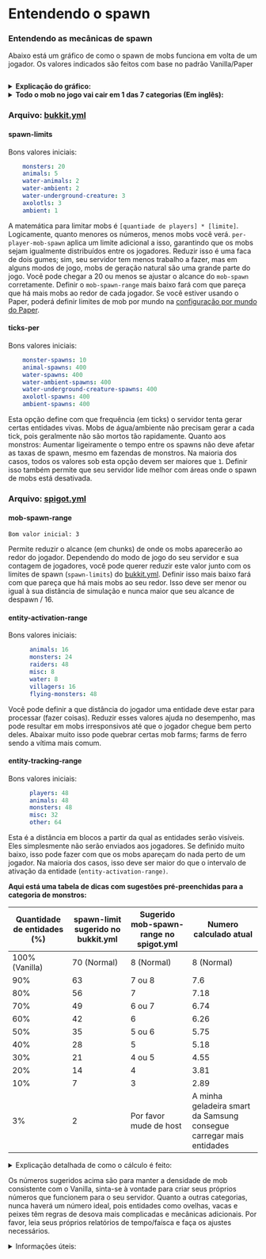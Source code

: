 # Entendendo o spawn

### Entendendo as mecânicas de spawn

Abaixo está um gráfico de como o spawn de mobs funciona em volta de um jogador. Os valores indicados são feitos com base no padrão Vanilla/Paper

<figure><img src="https://paper-chan.moe/content/images/2022/06/MobSpawn-Demo-Range-768x969.png" alt=""><figcaption></figcaption></figure>

<details>

<summary><strong>Explicação do gráfico:</strong></summary>

* Os cilindros marrons indicam o intervalo de geração do mob.

- A esfera vermelha indica a zona de despawn do mob (entre 24 – 128 blocos).

* A esfera amarela indica a zona livre de mob, pois nenhum mob nescerá tão perto de um jogador (24 blocos).

- Qualquer entidade que se enquadre no anel de 32 blocos (intervalo de ativação de entidade) será processada na taxa normal.

* Qualquer entidade que resida entre o anel de 32 a 128 blocos será processada a uma taxa reduzida.

- Qualquer entidade que esteja fora do 128º bloco é instantaneamente eliminada.

</details>

<details>

<summary><strong>Todo o mob no jogo vai cair em 1 das 7 categorias (Em inglês):</strong></summary>

* **monster** category consists of Piglin Brute, Blaze, Warden, Ghast, Husk, Shulker. Zoglin, Wither Skeleton, Enderman, Witch, Creeper. Zombie Villager, Vex, Elder Guardian, Evoker, Hoglin, Zombie, Piglin, Skeleton, Slime, Stray, Magma Cube, Drowned, Cave Spider, Phantom, Ender Dragon, Zombified Piglin, Ravager, Spider, Pillager. Guardian, Vindicator. Endermite, Wither, Silverfish

- **animals** or **creature** category consists of bee, cat, chicken, cow, camel, donkey, fox, goat, horse, Allay, llama, mule, mooshroom, ocelot, panda, parrot, pig, polar bear, rabbit, sheep, frog, skeleton horse, strider, trader llama, turtle, wandering trader, wolf, zombie horse.

* **ambient** category consists of bat. Bat is useless.

- **water-animals** or **water\_creature** category consists of squid and dolphins.

* **water-ambient** category consists of cod, pufferfish, salmon, tropical fish.

- **water-underground-creature** or **underground\_water\_creature** category consists of Glow Squid.

* **axolotl** category consists of Axolotl.

- **Misc** category consists of Dragon Fireball, Small Fireball, Shulker Bullet, Item Frame, Boat with Chest, Snowball, Primed TNT, Minecart with Furnace, Area Effect Cloud, Fainting, Glou Item Frame, Villager, Spectral Arrow, Lightning Bolt, Evoker Fangs, Thrown Bottle o’ Enchanting, Potion, Minecart with TNT, Llama Spit, Eye of Ender, Fishing Bobber, Arrow, Minecart with Chest, Wither Skull, Snow Golem, Thrown Egg, Minecart, Boat, Item, Marker, Player. Minecart with Hopper, Minecart with Monster Spawner, Firework Rocket, Falling Block, Fireball, Iron Golem, Thrown Ender Pearl, Armor Stand, End Crystal, Experience Orb, Leash Knot, Trident, Minecart with Command Block.

</details>

### Arquivo: [bukkit.yml](https://bukkit.fandom.com/wiki/Bukkit.yml)

#### **spawn-limits**

Bons valores iniciais:

```yaml
    monsters: 20
    animals: 5
    water-animals: 2
    water-ambient: 2
    water-underground-creature: 3
    axolotls: 3
    ambient: 1
```

A matemática para limitar mobs é `[quantiade de players] * [limite]`. Logicamente, quanto menores os números, menos mobs você verá. `per-player-mob-spawn` aplica um limite adicional a isso, garantindo que os mobs sejam igualmente distribuídos entre os jogadores. Reduzir isso é uma faca de dois gumes; sim, seu servidor tem menos trabalho a fazer, mas em alguns modos de jogo, mobs de geração natural são uma grande parte do jogo. Você pode chegar a 20 ou menos se ajustar o alcance do `mob-spawn` corretamente. Definir o `mob-spawn-range` mais baixo fará com que pareça que há mais mobs ao redor de cada jogador. Se você estiver usando o Paper, poderá definir limites de mob por mundo na [configuração por mundo do Paper](https://docs.papermc.io/paper/reference/world-configuration).

#### **ticks-per**

Bons valores iniciais:

```yaml
    monster-spawns: 10
    animal-spawns: 400
    water-spawns: 400
    water-ambient-spawns: 400
    water-underground-creature-spawns: 400
    axolotl-spawns: 400
    ambient-spawns: 400
```

Esta opção define com que frequência (em ticks) o servidor tenta gerar certas entidades vivas. Mobs de água/ambiente não precisam gerar a cada tick, pois geralmente não são mortos tão rapidamente. Quanto aos monstros: Aumentar ligeiramente o tempo entre os spawns não deve afetar as taxas de spawn, mesmo em fazendas de monstros. Na maioria dos casos, todos os valores sob esta opção devem ser maiores que `1`. Definir isso também permite que seu servidor lide melhor com áreas onde o spawn de mobs está desativada.

### Arquivo: [spigot.yml](https://www.spigotmc.org/wiki/spigot-configuration/)

#### **mob-spawn-range**

`Bom valor inicial: 3`

Permite reduzir o alcance (em chunks) de onde os mobs aparecerão ao redor do jogador. Dependendo do modo de jogo do seu servidor e sua contagem de jogadores, você pode querer reduzir este valor junto com os limites de spawn (`spawn-limits`) do [bukkit.yml](https://bukkit.fandom.com/wiki/Bukkit.yml). Definir isso mais baixo fará com que pareça que há mais mobs ao seu redor. Isso deve ser menor ou igual à sua distância de simulação e nunca maior que seu alcance de despawn / 16.

#### **entity-activation-range**

Bons valores iniciais:

```yaml
      animals: 16
      monsters: 24
      raiders: 48
      misc: 8
      water: 8
      villagers: 16
      flying-monsters: 48
```

Você pode definir a que distância do jogador uma entidade deve estar para processar (fazer coisas). Reduzir esses valores ajuda no desempenho, mas pode resultar em mobs irresponsivos até que o jogador chegue bem perto deles. Abaixar muito isso pode quebrar certas mob farms; farms de ferro sendo a vítima mais comum.

#### **entity-tracking-range**

Bons valores iniciais:

```yaml
      players: 48
      animals: 48
      monsters: 48
      misc: 32
      other: 64
```

Esta é a distância em blocos a partir da qual as entidades serão visíveis. Eles simplesmente não serão enviados aos jogadores. Se definido muito baixo, isso pode fazer com que os mobs apareçam do nada perto de um jogador. Na maioria dos casos, isso deve ser maior do que o intervalo de ativação da entidade (`entity-activation-range)`.

**Aqui está uma tabela de dicas com sugestões pré-preenchidas para a categoria de monstros:**

| Quantidade de entidades (%) | spawn-limit sugerido no bukkit.yml | Sugerido mob-spawn-range no spigot.yml | Numero calculado atual                                              |
| --------------------------- | ---------------------------------- | -------------------------------------- | ------------------------------------------------------------------- |
| 100% (Vanilla)              | 70 (Normal)                        | 8 (Normal)                             | 8 (Normal)                                                          |
| 90%                         | 63                                 | 7 ou 8                                 | 7.6                                                                 |
| 80%                         | 56                                 | 7                                      | 7.18                                                                |
| 70%                         | 49                                 | 6 ou 7                                 | 6.74                                                                |
| 60%                         | 42                                 | 6                                      | 6.26                                                                |
| 50%                         | 35                                 | 5 ou 6                                 | 5.75                                                                |
| 40%                         | 28                                 | 5                                      | 5.18                                                                |
| 30%                         | 21                                 | 4 ou 5                                 | 4.55                                                                |
| 20%                         | 14                                 | 4                                      | 3.81                                                                |
| 10%                         | 7                                  | 3                                      | 2.89                                                                |
| 3%                          | 2                                  | Por favor mude de host                 | A minha geladeira smart da Samsung consegue carregar mais entidades |

<details>

<summary>Explicação detalhada de como o cálculo é feito:</summary>

Por exemplo, se eu quiser definir meu limite de monstro para 45 e também manter a densidade de mobs aproximadamente a mesma de antes, eu resolveria a equação matemática abaixo\
\
(Limite de monstros normal) : (Área de spawn normal) = (Novo limite de monstros) : (Nova área de spawn)\
\
Onde as constantes são as seguintes,

Alcance padrão do Mob Spawn = 8 chunks \
Distância mínima onde um mob pode nascer= 24 blocos de distância de um jogador\
\
Área de spawn normal = \[ (Alcance do spawn de mob x2 x16) +1]^2 - ( 24 x2 +1 )^2 = (8x2x16+1)^2 - 49^2 = 66049 - 2401 = 63648\
\
70:63648 = 45:b; onde b = Nova Área de Spawn (em blocos)\
\
63648 x 45 = 70b

b= 40916\
\
Deixe a = Novo alance de spawn de mob, onde b = \[ (a x16 x2) +1]^2 - (24 x2 +1)^2, e b = 40916\
\
(32a +1)^2 - 2401 = 40916

(32a +1)^2 = 43317

32a +1 = 208

32a = 207

a = 6.46\
\
Eu então irei configurar o `mob-spawn-range` para `6` ou `7` no `spigot.yml`

</details>

Os números sugeridos acima são para manter a densidade de mob consistente com o Vanilla, sinta-se à vontade para criar seus próprios números que funcionem para o seu servidor. Quanto a outras categorias, nunca haverá um número ideal, pois entidades como ovelhas, vacas e peixes têm regras de desova mais complicadas e mecânicas adicionais. Por favor, leia seus próprios relatórios de tempo/faísca e faça os ajustes necessários.

<details>

<summary>Informações úteis:</summary>

* Uma farm não pode exceder o raio de (distância de simulação -1)x16 blocos.
* O valor de <mark style="color:yellow;">`hard-despawn-range`</mark> determina o ponto afk ideal da farm
* O <mark style="color:yellow;">`hard-despawn-range`</mark> deve ser sempre <mark style="color:yellow;">`igual`</mark> ao seu <mark style="color:yellow;">`(mob-spawn-range)x16`</mark> blocos e nunca menor. (Isso evita que o servidor faça um trabalho extra de gerar um mob apenas para que ele desapareça instantaneamente porque fica fora do alcance de despawn rígido)
* Utilize <mark style="color:yellow;">`/paper mobcaps`</mark> e <mark style="color:yellow;">`/paper playermobcaps`</mark> para obter detalhes adicionais sobre a geração de mob em torno de um jogador. É especialmente útil para encontrar erros no spawnproofing.
* Contanto que os mobs sejam mortos instantaneamente em uma farm, o rendimento da farm deve ser aproximadamente o mesmo do Vanilla Minecraft, dado que o design da farm é ajustado de acordo.

</details>
